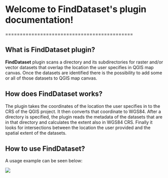 
# Welcome to FindDataset's plugin documentation!
============================================

## What is **FindDataset** plugin?

**FindDataset** plugin scans a directory and its subdirectories for raster and/or vector datasets that overlap the location the user specifies in QGIS map canvas. Once the datasets are identified there is the possibility to add some or all of those datasets to QGIS map canvas.

## How does **FindDataset** works?

The plugin takes the coordinates of the location the user specifies in to the CRS of the QGIS project. It then converts that coordinate to WGS84. After a directory is specified, the plugin reads the metadata of the datasets that are in that directory and calculates the extent also in WGS84 CRS. Finally it looks for intersections between the location the user provided and the spatial extent of the datasets. 

## How to use **FindDataset**?

A usage example can be seen below:

![]( find_dataset.gif)

